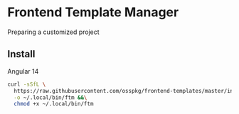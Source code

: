 # Frontend Template Manager
Preparing a customized project

## Install

Angular 14
```bash
curl -sSfL \
  https://raw.githubusercontent.com/osspkg/frontend-templates/master/install.sh \
  -o ~/.local/bin/ftm &&\
  chmod +x ~/.local/bin/ftm
```
